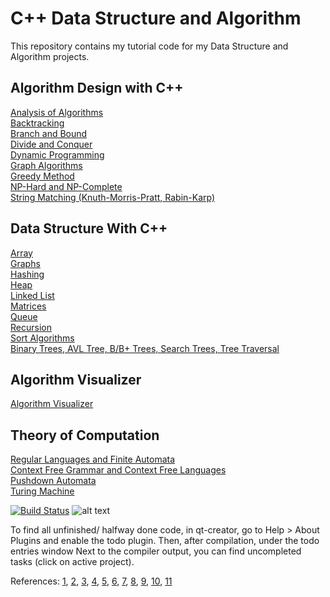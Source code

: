 # C++ Data Structure and Algorithm
This repository contains my tutorial code for my Data Structure and Algorithm projects. 

## Algorithm Design with C++

[Analysis of Algorithms](src/algorithms/Analysis_of_algorithms)  
[Backtracking](src/algorithms/Backtracking)  
[Branch and Bound](src/algorithms/Branch_and_bound)  
[Divide and Conquer](src/algorithms/Divide_and_conquer)  
[Dynamic Programming](src/algorithms/Dynamic_programming/)  
[Graph Algorithms](src/algorithms/Graph_Algorithms)  
[Greedy Method](src/algorithms/Greedy_method)  
[NP-Hard and NP-Complete](src/algorithms/NP-Hard_and_NP-Complete)  
[String Matching (Knuth-Morris-Pratt, Rabin-Karp)](src/algorithms/String_Matching_(Knuth-Morris-Pratt_Rabin-Karp))  


## Data Structure With C++  
[Array](src/array)  
[Graphs](src/graphs)  
[Hashing](src/hashing)  
[Heap](src/heap)  
[Linked List](src/linked_list)  
[Matrices](src/matrices)  
[Queue](src/queue)  
[Recursion](src/recursion)  
[Sort Algorithms](src/sort_algorithms/)   
[Binary Trees, AVL Tree, B/B+ Trees, Search Trees, Tree Traversal](src/trees)  

##  Algorithm Visualizer
[Algorithm Visualizer](https://algorithm-visualizer.org/)

## Theory of Computation
[Regular Languages and Finite Automata](src/theory_of_computation/regular_languages_and_finite_automata/README.md)  
[Context Free Grammar and Context Free Languages](src/theory_of_computation/context_free_grammar_and_context_free_languages/README.md)  
[Pushdown Automata](src/theory_of_computation/pushdown_automata/README.md)  
[Turing Machine](src/theory_of_computation/turing_machine/README.md)  

[![Build Status](https://travis-ci.org/behnamasadi/data_structure_algorithm.svg?branch=master)](https://travis-ci.com/behnamasadi/data_structure_algorithm)
![alt text](https://img.shields.io/badge/license-BSD-blue.svg)


To find all unfinished/ halfway done code, in qt-creator, go to Help > About Plugins and enable the todo plugin. Then, after compilation, under the todo entries window
Next to the compiler output, you can find uncompleted tasks (click on active project).


References:
[1](https://www.geeksforgeeks.org/data-structures/), 
[2](https://www.udemy.com/course/datastructurescncpp/l),
[3](https://www.tutorialspoint.com/data_structures_algorithms),
[4](https://brilliant.org/wiki/sorting-algorithms/),
[5](https://www.cs.usfca.edu/~galles/visualization/Algorithms.html),
[6](https://www.geeksforgeeks.org/must-do-coding-questions-for-companies-like-amazon-microsoft-adobe/),
[7](https://www.youtube.com/watch?v=0IAPZzGSbME&list=PLDN4rrl48XKpZkf03iYFl-O29szjTrs_O),
[8](https://www.youtube.com/channel/UCD8yeTczadqdARzQUp29PJw),
[9](https://github.com/williamfiset/algorithms),
[10](https://www.geeksforgeeks.org/theory-of-computation-automata-tutorials),
[11](https://classroom.udacity.com/courses/cs313)


